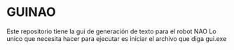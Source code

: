 # GUINAO
Este repositorio tiene la gui de generación de texto para el robot NAO
Lo unico que necesita hacer para ejecutar es iniciar el archivo que diga gui.exe

